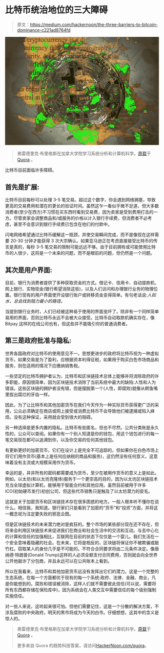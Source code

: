 # 比特币统治地位的三大障碍

> 原文：<https://medium.com/hackernoon/the-three-barriers-to-bitcoin-dominance-c221ad8764fd>

![](img/a58e83794b6776323a0e9951125e3926.png)

> 弗雷德里克·布里格斯在加拿大学院学习系统分析和计算机科学。[原载](https://www.quora.com/What-kind-of-evolutions-or-upgrades-does-Bitcoin-and-other-cryptocurrencies-require-to-solve-its-current-drawbacks/answer/Frederick-Briggs)于 [Quora](http://quora.com?ref=hackernoon) 。

比特币目前面临许多障碍。

## 首先是扩展:

比特币目前每秒可以处理 3-5 笔交易。超过这个数字，你会遇到网络拥塞，导致更高的交易费用和潜在的更长的验证时间。虽然这乍一看似乎微不足道，但大多数消费者(至少在西方)不习惯在买东西时看到交易费，因为卖家是受到费用打击的一方。尽管卖家会调整商品和/或服务的价格以计入银行手续费，但消费者不必考虑，甚至不会意识到银行手续费已包含在他们的付款中。

闪电网络希望通过比特币缓解这一瓶颈，并使交易瞬间完成，而不是像现在这样需要 20-30 分钟才能获得 3 次大宗确认。如果亚马逊正在考虑直接接受比特币的传言是真的，每秒 3-5 笔交易的限制可能远远不够。由于目前拥有或可能使用比特币的人很少，这将是一个未来的问题，而不是眼前的问题，但仍然是一个问题。

## 其次是用户界面:

目前，银行为消费者提供了多种获取资金的方式。借记卡、信用卡、自动提款机、网上银行、实物现金(银行希望消除这些)，以及人们访问和办理银行业务的物理位置。银行现有的用户界面使开设银行账户或转移资金变得简单。有句老话说:*人如水，总会找到阻力最小的路径。*

当提到银行业务时，人们已经被这种易于使用的界面宠坏了。除非有一个同样简单易用的界面，否则比特币永远不会被大众接受。比特币自动取款机确实存在，像 Bitpay 这样的在线公司也有，但这些并不能吸引你的普通消费者。

## 第三是政府批准与隐私:

世界各国政府对比特币的使用意见不一。思想更进步的政府将比特币视为一种虚拟货币，如果交易是为了盈利，应根据资本利得征税，如果用于购买白色市场商品和服务，则在适用的情况下应缴纳销售税。

一些坚定的比特币拥护者认为，比特币和区块链技术总体上能够并将消除政府的许多职能，原因很简单，因为区块链技术消除了当前系统中最大的缺陷:人性和人为错误。这些区块链的拥护者没有错，但是摆脱第一个(人性，即腐败)就像从鳄鱼嘴里拔出腐烂的牙齿一样。

因此，为了让比特币和其他加密货币在我们今天作为一种实际货币获得更广泛的采用，公众必须确定在商店或网上接受或消费比特币不会导致他们被逮捕或陷入麻烦。没有这种保证，采用就会受到很大的阻碍。

另一种选择是更多内置的隐私。比特币有些匿名，但也不尽然。公共分类账是永久性的，公众可以查阅。如果你有一个别人知道是你的钱包，用这个钱包进行的每一笔交易现在都可以追溯到你，以及你交易的任何其他钱包。

有更新更好的加密货币，它们在设计上是完全不可追踪的，但如果你在白色市场上将它们用作货币(基本上是任何应纳税的商品和服务)，这仍然没有任何意义，这意味着没有主流或大规模采用作为货币。

幸运的是，并非所有的密码都需要成为货币，至少在被用作货币的意义上是如此。例如，以太坊(和以太坊克隆体)服务于一个更崇高的目的，因为以太坊区块链技术充当全球虚拟计算机，能够用于智能合约和其他应用。虽然目前被用于许多 ICO(初始硬币发行)初创公司，但这些代币销售只是触及了以太坊潜力的皮毛。

这就是关于加密货币和区块链技术存在很多困惑的地方。一般人根本听不懂你在说什么。相信我，我知道。银行家们只是看到了加密的“货币”和“投资”方面，并将这一概念视为注定要失败的邪恶企图。

但是区块链技术的未来潜力绝对是疯狂的。整个市场的某些部分现在还不存在，但将来会利用区块链技术来促进我们在商业和社会生活中的交流和互动。与去中心化的计算和信任的加强相比，互联网在目前的状态下仅仅是一个婴儿。我们生活在一个安全意味着隐藏的社会。在未来，它将是相反的，区块链将保证你不被欺骗或敲竹杠。窃取某人的身份几乎是不可能的。不符合合同要求将由二元条件决定。像唐纳德·特朗普(Donald Trump)这样的人必须全额支付合同费用，否则就会向全世界公开他敲诈了分包商，并且永远可以在公共账本上看到。

所以在我看来，比特币和其他加密货币远没有发挥出它们的潜力。这是一个完整的生态系统，在每一个方面都优于现有的每一个系统:政府、法律、金融、商业，凡是你能想到的。腐败和错误被消除，这样人们就不需要彼此信任(可以说，需要将所有东西都存储在保险库中)，因为系统会在人类交互中需要信任的每个级别强制实施信任。

对一些人来说，这听起来很可怕。但他们需要记住，这是一个分散的解决方案，不涉及腐败的中央政府。明天的黑市将成为今天的白市。仔细想想，这其中的含义是惊人的。

> 弗雷德里克·布里格斯在加拿大学院学习系统分析和计算机科学。[原载](https://www.quora.com/What-kind-of-evolutions-or-upgrades-does-Bitcoin-and-other-cryptocurrencies-require-to-solve-its-current-drawbacks/answer/Frederick-Briggs)于 [Quora](http://quora.com?ref=hackernoon) 。
> 
> 更多来自 Quora 的趋势科技答案，请访问[HackerNoon.com/quora](https://hackernoon.com/quora/home)。